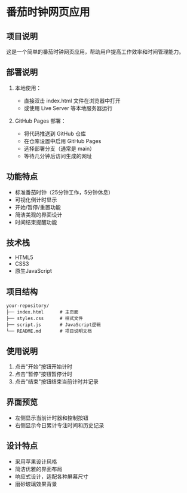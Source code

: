 # 番茄时钟网页应用

## 项目说明
这是一个简单的番茄时钟网页应用，帮助用户提高工作效率和时间管理能力。

## 部署说明
1. 本地使用：
   - 直接双击 index.html 文件在浏览器中打开
   - 或使用 Live Server 等本地服务器运行

2. GitHub Pages 部署：
   - 将代码推送到 GitHub 仓库
   - 在仓库设置中启用 GitHub Pages
   - 选择部署分支（通常是 main）
   - 等待几分钟后访问生成的网址

## 功能特点
- 标准番茄时钟（25分钟工作，5分钟休息）
- 可视化倒计时显示
- 开始/暂停/重置功能
- 简洁美观的界面设计
- 时间结束提醒功能

## 技术栈
- HTML5
- CSS3
- 原生JavaScript

## 项目结构 
```
your-repository/
├── index.html      # 主页面
├── styles.css      # 样式文件
├── script.js       # JavaScript逻辑
└── README.md       # 项目说明文档
```

## 使用说明
1. 点击"开始"按钮开始计时
2. 点击"暂停"按钮暂停计时
3. 点击"结束"按钮结束当前计时并记录

## 界面预览
- 左侧显示当前计时器和控制按钮
- 右侧显示今日累计专注时间和历史记录

## 设计特点
- 采用苹果设计风格
- 简洁优雅的界面布局
- 响应式设计，适配各种屏幕尺寸
- 磨砂玻璃效果背景 
